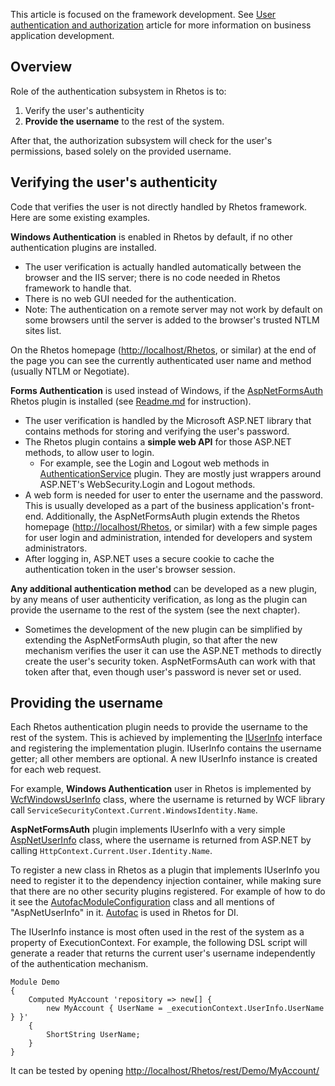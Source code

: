 This article is focused on the framework development.
See [User authentication and authorization](User-authentication-and-authorization) article
for more information on business application development.

## Overview

Role of the authentication subsystem in Rhetos is to:

1. Verify the user's authenticity
2. **Provide the username** to the rest of the system.

After that, the authorization subsystem will check for the user's permissions, based solely on the provided username.

## Verifying the user's authenticity

Code that verifies the user is not directly handled by Rhetos framework. Here are some existing examples.

**Windows Authentication** is enabled in Rhetos by default, if no other authentication plugins are installed.

* The user verification is actually handled automatically between the browser and the IIS server; there is no code needed in Rhetos framework to handle that.
* There is no web GUI needed for the authentication.
* Note: The authentication on a remote server may not work by default on some browsers until the server is added to the browser's trusted NTLM sites list.

On the Rhetos homepage (<http://localhost/Rhetos>, or similar) at the end of the page you can see the currently authenticated user name and method (usually NTLM or Negotiate).

**Forms Authentication** is used instead of Windows, if the [AspNetFormsAuth](https://github.com/Rhetos/AspNetFormsAuth) Rhetos plugin is installed (see [Readme.md](https://github.com/Rhetos/AspNetFormsAuth/blob/master/Readme.md) for instruction).

* The user verification is handled by the Microsoft ASP.NET library that contains methods for storing and verifying the user's password.
* The Rhetos plugin contains a **simple web API** for those ASP.NET methods, to allow user to login.
  * For example, see the Login and Logout web methods in [AuthenticationService](https://github.com/Rhetos/AspNetFormsAuth/blob/master/Plugins/Rhetos.AspNetFormsAuth/AuthenticationService.cs) plugin. They are mostly just wrappers around ASP.NET's WebSecurity.Login and Logout methods.
* A web form is needed for user to enter the username and the password. This is usually developed as a part of the business application's front-end. Additionally, the AspNetFormsAuth plugin extends the Rhetos homepage (<http://localhost/Rhetos>, or similar) with a few simple pages for user login and administration, intended for developers and system administrators.
* After logging in, ASP.NET uses a secure cookie to cache the authentication token in the user's browser session.

**Any additional authentication method** can be developed as a new plugin, by any means of user authenticity verification, as long as the plugin can provide the username to the rest of the system (see the next chapter).

* Sometimes the development of the new plugin can be simplified by extending the AspNetFormsAuth plugin, so that after the new mechanism verifies the user it can use the ASP.NET methods to directly create the user's security token. AspNetFormsAuth can work with that token after that, even though user's password is never set or used.

## Providing the username

Each Rhetos authentication plugin needs to provide the username to the rest of the system. This is achieved by implementing the [IUserInfo](https://github.com/Rhetos/Rhetos/blob/master/Source/Rhetos.Utilities/IUserInfo.cs) interface and registering the implementation plugin. IUserInfo contains the username getter; all other members are optional. A new IUserInfo instance is created for each web request.

For example, **Windows Authentication** user in Rhetos is implemented by [WcfWindowsUserInfo](https://github.com/Rhetos/Rhetos/blob/master/Source/Rhetos.Security/WcfWindowsUserInfo.cs) class, where the username is returned by WCF library call `ServiceSecurityContext.Current.WindowsIdentity.Name`.

**AspNetFormsAuth** plugin implements IUserInfo with a very simple [AspNetUserInfo](https://github.com/Rhetos/AspNetFormsAuth/blob/master/Plugins/Rhetos.AspNetFormsAuth/AspNetUserInfo.cs) class, where the username is returned from ASP.NET by calling `HttpContext.Current.User.Identity.Name`.

To register a new class in Rhetos as a plugin that implements IUserInfo you need to register it to the dependency injection container, while making sure that there are no other security plugins registered. For example of how to do it see the [AutofacModuleConfiguration](https://github.com/Rhetos/AspNetFormsAuth/blob/master/Plugins/Rhetos.AspNetFormsAuth/AutofacModuleConfiguration.cs) class and all mentions of "AspNetUserInfo" in it. [Autofac](https://autofac.org/) is used in Rhetos for DI.

The IUserInfo instance is most often used in the rest of the system as a property of ExecutionContext. For example, the following DSL script will generate a reader that returns the current user's username independently of the authentication mechanism.

    Module Demo
    {
        Computed MyAccount 'repository => new[] {
            new MyAccount { UserName = _executionContext.UserInfo.UserName } }'
        {
            ShortString UserName;
        }
    }

It can be tested by opening <http://localhost/Rhetos/rest/Demo/MyAccount/>